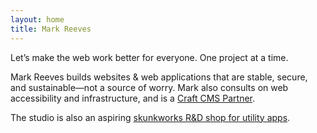 ```yaml
---
layout: home
title: Mark Reeves
---
```

Let&rsquo;s make the web work better for everyone. One project at a&nbsp;time.

Mark Reeves builds websites & web applications that are stable, secure, and sustainable&mdash;not&nbsp;a source of worry. Mark also consults on web accessibility and infrastructure, and is a [Craft&nbsp;CMS&nbsp;Partner](https://craftcms.com/partners/clearbold).

The studio is also an aspiring <a href="/utility-apps">skunkworks R&D shop for utility&nbsp;apps</a>.